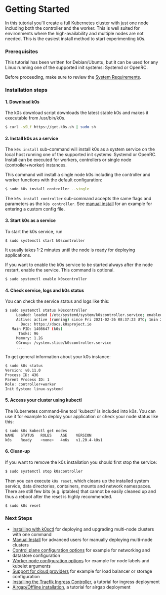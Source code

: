 # Getting Started

 In this tutorial you'll create a full Kubernetes cluster with just one node including both the controller and the worker. This is well suited for environments where the high-availability and multiple nodes are not needed. This is the easiest install method to start experimenting k0s.

### Prerequisites

This tutorial has been written for Debian/Ubuntu, but it can be used for any Linux running one of the supported init systems: Systemd or OpenRC.

Before proceeding, make sure to review the [System Requirements](system-requirements.md).

### Installation steps

#### 1. Download k0s

The k0s download script downloads the latest stable k0s and makes it executable from /usr/bin/k0s.
```sh
$ curl -sSLf https://get.k0s.sh | sudo sh
```

#### 2. Install k0s as a service

The `k0s install` sub-command will install k0s as a system service on the local host running one of the supported init systems: Systemd or OpenRC. Install can be executed for workers, controllers or single node (controller+worker) instances.

This command will install a single node k0s including the controller and worker functions with the default configuration:

```sh
$ sudo k0s install controller --single
```

The `k0s install controller` sub-command accepts the same flags and parameters as the `k0s controller`. See [manual install](k0s-multi-node.md#installation-steps) for an example for entering a custom config file.

#### 3. Start k0s as a service

To start the k0s service, run
```sh
$ sudo systemctl start k0scontroller
```
It usually takes 1-2 minutes until the node is ready for deploying applications.

If you want to enable the k0s service to be started always after the node restart, enable the service. This command is optional. 
```sh
$ sudo systemctl enable k0scontroller
```

#### 4. Check service, logs and k0s status

You can check the service status and logs like this:
```sh
$ sudo systemctl status k0scontroller
     Loaded: loaded (/etc/systemd/system/k0scontroller.service; enabled; vendor preset: enabled)
     Active: active (running) since Fri 2021-02-26 08:37:23 UTC; 1min 25s ago
       Docs: https://docs.k0sproject.io
   Main PID: 1408647 (k0s)
      Tasks: 96
     Memory: 1.2G
     CGroup: /system.slice/k0scontroller.service
     ....
```

To get general information about your k0s instance:
```sh
$ sudo k0s status
Version: v0.11.0
Process ID: 436
Parent Process ID: 1
Role: controller+worker
Init System: linux-systemd
```

#### 5. Access your cluster using kubectl

The Kubernetes command-line tool 'kubectl' is included into k0s. You can use it for example to deploy your application or check your node status like this:
```sh
$ sudo k0s kubectl get nodes
NAME   STATUS   ROLES    AGE    VERSION
k0s    Ready    <none>   4m6s   v1.20.4-k0s1
```

#### 6. Clean-up

If you want to remove the k0s installation you should first stop the service:
```sh
$ sudo systemctl stop k0scontroller
```

Then you can execute `k0s reset`, which cleans up the installed system service, data directories, containers, mounts and network namespaces. There are still few bits (e.g. iptables) that cannot be easily cleaned up and thus a reboot after the reset is highly recommended.
```sh
$ sudo k0s reset
```

### Next Steps

- [Installing with k0sctl](k0sctl-install.md) for deploying and upgrading multi-node clusters with one command
- [Manual Install](k0s-multi-node.md) for advanced users for manually deploying multi-node clusters
- [Control plane configuration options](configuration.md) for example for networking and datastore configuration
- [Worker node configuration options](worker-node-config.md) for example for node labels and kubelet arguments
- [Support for cloud providers](cloud-providers.md) for example for load balancer or storage configuration
- [Installing the Traefik Ingress Controller](examples/traefik-ingress.md), a tutorial for ingress deployment
- [Airgap/Offline installation](airgap-install.md), a tutorial for airgap deployment
